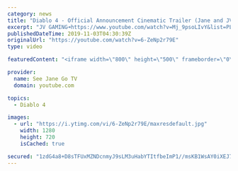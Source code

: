 ```yaml
---
category: news
title: "Diablo 4 - Official Announcement Cinematic Trailer (Jane and JV REACTION 🔥)"
excerpt: "JV GAMING➜https://www.youtube.com/watch?v=Mj_9psoLIvY&list=PLhTZ6Ooe9zJWWLSpympKCowJVFAQUCtni Check out the Podcast on iTunes: ..."
publishedDateTime: 2019-11-03T04:30:39Z
originalUrl: "https://youtube.com/watch?v=6-ZeNp2r79E"
type: video

featuredContent: "<iframe width=\"800\" height=\"500\" frameborder=\"0\" src=\"https://www.youtube.com/embed/6-ZeNp2r79E\" allow=\"accelerometer; autoplay; encrypted-media; gyroscope; picture-in-picture\" allowfullscreen></iframe>"

provider:
  name: See Jane Go TV
  domain: youtube.com

topics:
  - Diablo 4

images:
  - url: "https://i.ytimg.com/vi/6-ZeNp2r79E/maxresdefault.jpg"
    width: 1280
    height: 720
    isCached: true

secured: "1zdG4a8+D8sTFUxMZNDcnmyJ9sLM3uHabYTItfbeImP1//msKB1WsAY0iXEJ7C8O0VI2QILuVS2td9fH2StmH1PYbNHy4cImpeVYOY/XxNLaBc0q9+VYC/P7bRrrlrbw/poVq37uBpRc8I+DQBLwF0fRWRcyJfuhHztWvh7S5uI6MZMeuMxTTLkkMQDam09N8+zCGEC68bEEWLQECAYPL0/ICam19VhbWKr/vCq6vog2jETp8NFCgIqfJBQVsFGgr+ThiTlhEOeG/4NTwUrD+6AYRnPc5Q0eza6fKgoq1RT3kS/LuGuUla9iK43ouhqJdstVPzAEf8AIUAJ/j7jb10cDYBfIsluZci/2vB15wzpRWAimQnDUXFdEUjSzLTvHKo2g2CEWji3myqd38vARiyB/Hx2kAxHKuqXUFzldzwOYdVcLKYINjlrEFpf9eQIO;4Z9SDnQslFnlCvQQTRKtIg=="
---
```


